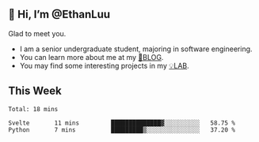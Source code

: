 ## 👋 Hi, I’m @EthanLuu

Glad to meet you.

- I am a senior undergraduate student, majoring in software engineering.
- You can learn more about me at my [📝BLOG](https://blog.ethanloo.cn).
- You may find some interesting projects in my [💡LAB](https://lab.ethanloo.cn).

## This Week
<!--START_SECTION:waka-->
```text
Total: 18 mins

Svelte       11 mins         ██████████████▓░░░░░░░░░░   58.75 % 
Python       7 mins          █████████▒░░░░░░░░░░░░░░░   37.20 % 
```
<!--END_SECTION:waka-->
